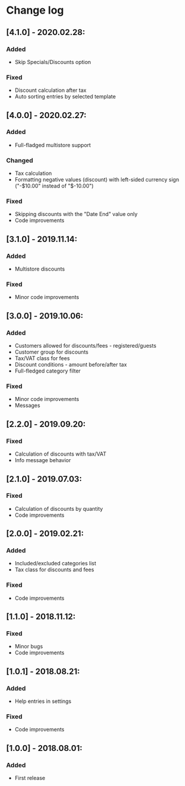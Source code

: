 # Change log

## [4.1.0] - 2020.02.28:
### Added
- Skip Specials/Discounts option
### Fixed
- Discount calculation after tax
- Auto sorting entries by selected template

## [4.0.0] - 2020.02.27:
### Added
- Full-fladged multistore support
### Changed
- Tax calculation
- Formatting negative values (discount) with left-sided currency sign ("-$10.00" instead of "$-10.00")
### Fixed
- Skipping discounts with the "Date End" value only
- Code improvements

## [3.1.0] - 2019.11.14:
### Added
- Multistore discounts
### Fixed
- Minor code improvements

## [3.0.0] - 2019.10.06:
### Added
- Customers allowed for discounts/fees - registered/guests
- Customer group for discounts
- Tax/VAT class for fees
- Discount conditions - amount before/after tax
- Full-fledged category filter
### Fixed
- Minor code improvements
- Messages

## [2.2.0] - 2019.09.20:
### Fixed
- Calculation of discounts with tax/VAT
- Info message behavior

## [2.1.0] - 2019.07.03:
### Fixed
- Calculation of discounts by quantity
- Code improvements

## [2.0.0] - 2019.02.21:
### Added
- Included/excluded categories list
- Tax class for discounts and fees
### Fixed
- Code improvements

## [1.1.0] - 2018.11.12:
### Fixed
- Minor bugs
- Code improvements

## [1.0.1] - 2018.08.21:
### Added
- Help entries in settings
### Fixed
- Code improvements

## [1.0.0] - 2018.08.01:
### Added
- First release
